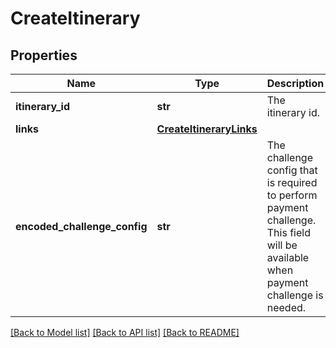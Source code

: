 # CreateItinerary

## Properties
Name | Type | Description | Notes
------------ | ------------- | ------------- | -------------
**itinerary_id** | **str** | The itinerary id. | 
**links** | [**CreateItineraryLinks**](CreateItineraryLinks.md) |  | 
**encoded_challenge_config** | **str** | The challenge config that is required to perform payment challenge. This field will be available when payment challenge is needed.  | [optional] 

[[Back to Model list]](../README.md#documentation-for-models) [[Back to API list]](../README.md#documentation-for-api-endpoints) [[Back to README]](../README.md)


